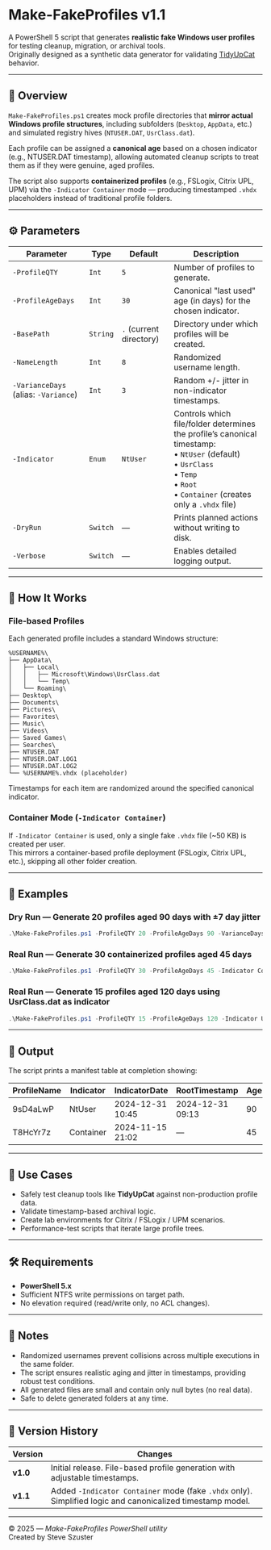# Make-FakeProfiles v1.1

A PowerShell 5 script that generates **realistic fake Windows user profiles** for testing cleanup, migration, or archival tools.  
Originally designed as a synthetic data generator for validating [TidyUpCat](../TidyUpCat) behavior.

---

## 🧩 Overview

`Make-FakeProfiles.ps1` creates mock profile directories that **mirror actual Windows profile structures**, including subfolders (`Desktop`, `AppData`, etc.) and simulated registry hives (`NTUSER.DAT`, `UsrClass.dat`).  

Each profile can be assigned a **canonical age** based on a chosen indicator (e.g., NTUSER.DAT timestamp), allowing automated cleanup scripts to treat them as if they were genuine, aged profiles.

The script also supports **containerized profiles** (e.g., FSLogix, Citrix UPL, UPM) via the `-Indicator Container` mode — producing timestamped `.vhdx` placeholders instead of traditional profile folders.

---

## ⚙️ Parameters

| Parameter | Type | Default | Description |
|------------|------|----------|-------------|
| `-ProfileQTY` | `Int` | `5` | Number of profiles to generate. |
| `-ProfileAgeDays` | `Int` | `30` | Canonical "last used" age (in days) for the chosen indicator. |
| `-BasePath` | `String` | `.` (current directory) | Directory under which profiles will be created. |
| `-NameLength` | `Int` | `8` | Randomized username length. |
| `-VarianceDays` (alias: `-Variance`) | `Int` | `3` | Random +/- jitter in non-indicator timestamps. |
| `-Indicator` | `Enum` | `NtUser` | Controls which file/folder determines the profile’s canonical timestamp:<br>• `NtUser` (default)<br>• `UsrClass`<br>• `Temp`<br>• `Root`<br>• `Container` (creates only a `.vhdx` file) |
| `-DryRun` | `Switch` | — | Prints planned actions without writing to disk. |
| `-Verbose` | `Switch` | — | Enables detailed logging output. |

---

## 🧠 How It Works

### File-based Profiles
Each generated profile includes a standard Windows structure:

```
%USERNAME%\
├── AppData\
│   ├── Local\
│   │   ├── Microsoft\Windows\UsrClass.dat
│   │   └── Temp\
│   └── Roaming\
├── Desktop\
├── Documents\
├── Pictures\
├── Favorites\
├── Music\
├── Videos\
├── Saved Games\
├── Searches\
├── NTUSER.DAT
├── NTUSER.DAT.LOG1
├── NTUSER.DAT.LOG2
└── %USERNAME%.vhdx (placeholder)
```

Timestamps for each item are randomized around the specified canonical indicator.

### Container Mode (`-Indicator Container`)
If `-Indicator Container` is used, only a single fake `.vhdx` file (~50 KB) is created per user.  
This mirrors a container-based profile deployment (FSLogix, Citrix UPL, etc.), skipping all other folder creation.

---

## 🚀 Examples

### Dry Run — Generate 20 profiles aged 90 days with ±7 day jitter
```powershell
.\Make-FakeProfiles.ps1 -ProfileQTY 20 -ProfileAgeDays 90 -VarianceDays 7 -BasePath "D:\TestProfiles" -DryRun
```

### Real Run — Generate 30 containerized profiles aged 45 days
```powershell
.\Make-FakeProfiles.ps1 -ProfileQTY 30 -ProfileAgeDays 45 -Indicator Container -BasePath "D:\LabProfiles"
```

### Real Run — Generate 15 profiles aged 120 days using UsrClass.dat as indicator
```powershell
.\Make-FakeProfiles.ps1 -ProfileQTY 15 -ProfileAgeDays 120 -Indicator UsrClass -BasePath "D:\Profiles"
```

---

## 🧾 Output

The script prints a manifest table at completion showing:

| ProfileName | Indicator | IndicatorDate | RootTimestamp | AgeDaysCanonical | AgeDaysApplied |
|--------------|------------|----------------|----------------|------------------|----------------|
| 9sD4aLwP | NtUser | 2024-12-31 10:45 | 2024-12-31 09:13 | 90 | 92 |
| T8HcYr7z | Container | 2024-11-15 21:02 | — | 45 | — |

---

## 🧪 Use Cases

- Safely test cleanup tools like **TidyUpCat** against non-production profile data.  
- Validate timestamp-based archival logic.  
- Create lab environments for Citrix / FSLogix / UPM scenarios.  
- Performance-test scripts that iterate large profile trees.

---

## 🛠 Requirements

- **PowerShell 5.x**
- Sufficient NTFS write permissions on target path.
- No elevation required (read/write only, no ACL changes).

---

## 🧯 Notes

- Randomized usernames prevent collisions across multiple executions in the same folder.
- The script ensures realistic aging and jitter in timestamps, providing robust test conditions.
- All generated files are small and contain only null bytes (no real data).
- Safe to delete generated folders at any time.

---

## 🧰 Version History

| Version | Changes |
|----------|----------|
| **v1.0** | Initial release. File-based profile generation with adjustable timestamps. |
| **v1.1** | Added `-Indicator Container` mode (fake `.vhdx` only). Simplified logic and canonicalized timestamp model. |

---

© 2025 — *Make-FakeProfiles PowerShell utility*  
Created by Steve Szuster
